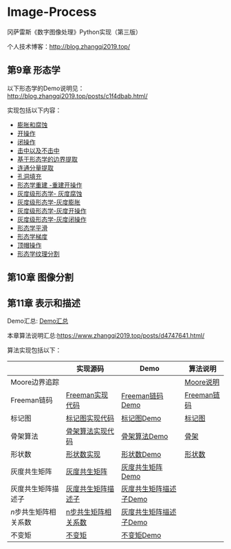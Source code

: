 # Image-Process
冈萨雷斯《数字图像处理》Python实现（第三版）

个人技术博客：http://blog.zhangqi2019.top/

## 第9章 形态学

以下形态学的Demo说明见：http://blog.zhangqi2019.top/posts/c1f4dbab.html/

实现包括以下内容：

* [膨胀和腐蚀](notebooks/形态学.ipynb)
* [开操作](notebooks/形态学.ipynb)
* [闭操作](notebooks/形态学.ipynb)
* [击中以及不击中 ](notebooks/形态学.ipynb)
* [基于形态学的边界提取](notebooks/形态学.ipynb)
* [连通分量提取](notebooks/形态学.ipynb)
* [孔洞填充](notebooks/形态学.ipynb)
* [形态学重建 -重建开操作](notebooks/形态学.ipynb)
* [灰度级形态学- 灰度腐蚀](notebooks/形态学.ipynb)
* [灰度级形态学-灰度膨胀](notebooks/形态学.ipynb)
* [灰度级形态学-灰度开操作](notebooks/形态学.ipynb)
* [灰度级形态学-灰度闭操作](notebooks/形态学.ipynb)
* [形态学平滑](notebooks/形态学.ipynb)
* [形态学梯度](notebooks/形态学.ipynb)
* [顶帽操作](notebooks/形态学.ipynb)
* [形态学纹理分割](notebooks/形态学.ipynb)

##  第10章 图像分割



## 第11章 表示和描述

Demo汇总: [Demo汇总](./notebooks/图像表示与描述.ipynb)

本章算法说明汇总:https://www.zhangqi2019.top/posts/d4747641.html/

算法实现包括以下：

|                       | 实现源码                                         | Demo                                                         | 算法说明                                                     |
| --------------------- | ------------------------------------------------ | ------------------------------------------------------------ | ------------------------------------------------------------ |
| Moore边界追踪         |                                                  |                                                              | [Moore说明](https://www.zhangqi2019.top/posts/d4747641.html/#%E8%BE%B9%E7%95%8C%E8%BF%BD%E8%B8%AA%EF%BC%88Moore%E8%BE%B9%E7%95%8C%E8%BF%BD%E8%B8%AA%EF%BC%89) |
| Freeman链码           | [Freeman实现代码](src/chapter11/freeman_code.py) | [Freeman链码Demo](notebooks/图像表示与描述.ipynb#Freeman链码) | [Freeman链码](https://www.zhangqi2019.top/posts/d4747641.html/#%E9%93%BE%E7%A0%81) |
| 标记图                | [标记图实现代码](src/chapter11/mark_sheet.py)    | [标记图Demo](notebooks/图像表示与描述.ipynb#标记图)          | [标记图](https://www.zhangqi2019.top/posts/d4747641.html/#%E9%93%BE%E7%A0%81) |
| 骨架算法              | [骨架算法实现代码](src/chapter11/mat.py)         | [骨架算法Demo](notebooks/图像表示与描述.ipynb#骨架)          | [骨架](https://www.zhangqi2019.top/posts/d4747641.html/#%E9%AA%A8%E6%9E%B6) |
| 形状数                | [形状数实现](src/chapter11/shape_number.py)      | [形状数Demo](notebooks/图像表示与描述.ipynb#形状数)          | [形状数](https://www.zhangqi2019.top/posts/d4747641.html/#%E5%BD%A2%E7%8A%B6%E6%95%B0) |
| 灰度共生矩阵          | [灰度共生矩阵](src/chapter11/texture.py)         | [灰度共生矩阵Demo](notebooks/图像表示与描述.ipynb#灰度共生矩阵) |                                                              |
| 灰度共生矩阵描述子    | [灰度共生矩阵描述子](src/chapter11/texture.py)   | [灰度共生矩阵描述子Demo](notebooks/图像表示与描述.ipynb#灰度共生矩阵描述子) |                                                              |
| $n$步共生矩阵相关系数 | [n步共生矩阵相关系数](src/chapter11/texture.py)  | [灰度共生矩阵描述子Demo](notebooks/图像表示与描述.ipynb#n跳共生矩阵组成的序列图像) |                                                              |
| 不变矩                | [不变矩](src\chapter11\moment_invariants.py)     | [不变矩Demo](notebooks/图像表示与描述.ipynb#不变矩)          |                                                              |

